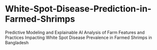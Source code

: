 # White-Spot-Disease-Prediction-in-Farmed-Shrimps
Predictive Modeling and Explainable AI Analysis of Farm Features and Practices Impacting White Spot Disease Prevalence in Farmed Shrimps in Bangladesh
